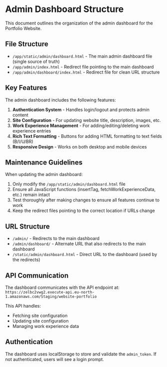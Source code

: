 # Admin Dashboard Structure

This document outlines the organization of the admin dashboard for the Portfolio Website.

## File Structure

- `/app/static/admin/dashboard.html` - The main admin dashboard file (single source of truth)
- `/app/admin/index.html` - Redirect file pointing to the main dashboard
- `/app/admin/dashboard/index.html` - Redirect file for clean URL structure

## Key Features

The admin dashboard includes the following features:

1. **Authentication System** - Handles login/logout and protects admin content
2. **Site Configuration** - For updating website title, description, images, etc.
3. **Work Experience Management** - For adding/editing/deleting work experience entries
4. **Rich Text Formatting** - Buttons for adding HTML formatting to text fields (B/I/U/BR)
5. **Responsive Design** - Works on both desktop and mobile devices

## Maintenance Guidelines

When updating the admin dashboard:

1. Only modify the `/app/static/admin/dashboard.html` file
2. Ensure all JavaScript functions (insertTag, fetchWorkExperienceData, etc.) remain intact
3. Test thoroughly after making changes to ensure all features continue to work
4. Keep the redirect files pointing to the correct location if URLs change

## URL Structure

- `/admin/` - Redirects to the main dashboard
- `/admin/dashboard/` - Alternate URL that also redirects to the main dashboard
- `/static/admin/dashboard.html` - Direct URL to the dashboard (used by the redirects)

## API Communication

The dashboard communicates with the API endpoint at:
`https://zelbc2vwg2.execute-api.eu-north-1.amazonaws.com/Staging/website-portfolio`

This API handles:
- Fetching site configuration
- Updating site configuration
- Managing work experience data

## Authentication

The dashboard uses localStorage to store and validate the `admin_token`.
If not authenticated, users will see a login prompt. 